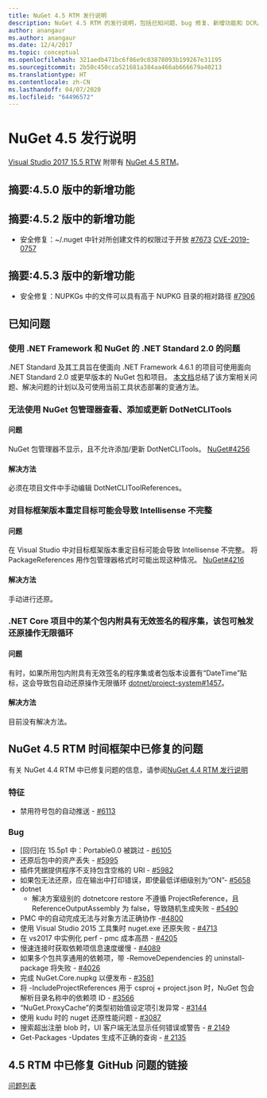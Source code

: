 ```yaml
---
title: NuGet 4.5 RTM 发行说明
description: NuGet 4.5 RTM 的发行说明，包括已知问题、bug 修复、新增功能和 DCR。
author: anangaur
ms.author: anangaur
ms.date: 12/4/2017
ms.topic: conceptual
ms.openlocfilehash: 321aedb471bc6f86e9c03878093b199267e31195
ms.sourcegitcommit: 2b50c450cca521681a384aa466ab666679a40213
ms.translationtype: HT
ms.contentlocale: zh-CN
ms.lasthandoff: 04/07/2020
ms.locfileid: "64496572"
---
```

# <a name="nuget-45-release-notes"></a>NuGet 4.5 发行说明

[Visual Studio 2017 15.5 RTW](https://www.visualstudio.com/news/releasenotes/vs2017-relnotes) 附带有 [NuGet 4.5 RTM](https://dist.nuget.org/win-x86-commandline/v4.5.0/nuget.exe)。

## <a name="summary-whats-new-in-450"></a>摘要:4.5.0 版中的新增功能

## <a name="summary-whats-new-in-452"></a>摘要:4.5.2 版中的新增功能

* 安全修复：~/.nuget 中针对所创建文件的权限过于开放 [#7673](https://github.com/NuGet/Home/issues/7673) [CVE-2019-0757](https://portal.msrc.microsoft.com/en-us/security-guidance/advisory/CVE-2019-0757)

## <a name="summary-whats-new-in-453"></a>摘要:4.5.3 版中的新增功能

* 安全修复：NUPKGs 中的文件可以具有高于 NUPKG 目录的相对路径 [#7906](https://github.com/NuGet/Home/issues/7906)

## <a name="known-issues"></a>已知问题

### <a name="issues-with-net-standard-20-with-net-framework--nuget"></a>使用 .NET Framework 和 NuGet 的 .NET Standard 2.0 的问题 

.NET Standard 及其工具旨在使面向 .NET Framework 4.6.1 的项目可使用面向 .NET Standard 2.0 或更早版本的 NuGet 包和项目。 [本文档](https://github.com/dotnet/standard/issues/481)总结了该方案相关问题、解决问题的计划以及可使用当前工具状态部署的变通方法。

### <a name="you-are-unable-to-view-add-or-update-dotnetclitools-using-nuget-package-manager"></a>无法使用 NuGet 包管理器查看、添加或更新 DotNetCLITools

#### <a name="issue"></a>问题

NuGet 包管理器不显示，且不允许添加/更新 DotNetCLITools。 [NuGet#4256](https://github.com/NuGet/Home/issues/4256)

#### <a name="workaround"></a>解决方法

必须在项目文件中手动编辑 DotNetCLIToolReferences。

### <a name="retargeting-target-framework-version-may-lead-to-incomplete-intellisense"></a>对目标框架版本重定目标可能会导致 Intellisense 不完整

#### <a name="issue"></a>问题

在 Visual Studio 中对目标框架版本重定目标可能会导致 Intellisense 不完整。 将 PackageReferences 用作包管理器格式时可能出现这种情况。 [NuGet#4216](https://github.com/NuGet/Home/issues/4216)

#### <a name="workaround"></a>解决方法

手动进行还原。

### <a name="a-package-in-a-net-core-project-that-contains-an-assembly-with-an-invalid-signature-can-trigger-an-infinite-restore-loop"></a>.NET Core 项目中的某个包内附具有无效签名的程序集，该包可触发还原操作无限循环

#### <a name="issue"></a>问题

有时，如果所用包内附具有无效签名的程序集或者包版本设置有“DateTime”贴标，这会导致包自动还原操作无限循环 [dotnet/project-system#1457](https://github.com/dotnet/project-system/issues/1457)。

#### <a name="workaround"></a>解决方法

目前没有解决方法。

## <a name="issues-fixed-in-nuget-45-rtm-timeframe"></a>NuGet 4.5 RTM 时间框架中已修复的问题

有关 NuGet 4.4 RTM 中已修复问题的信息，请参阅[NuGet 4.4 RTM 发行说明](../release-notes/nuget-4.4-RTM.md) 

### <a name="features"></a>特征

- 禁用符号包的自动推送 - [#6113](https://github.com/NuGet/Home/issues/6113)

### <a name="bugs"></a>Bug

- [回归]在 15.5p1 中：Portable0.0 被跳过 - [#6105](https://github.com/NuGet/Home/issues/6105)
- 还原后包中的资产丢失 - [#5995](https://github.com/NuGet/Home/issues/5995)
- 插件凭据提供程序不支持包含空格的 URI - [#5982](https://github.com/NuGet/Home/issues/5982)
- 如果包无法还原，应在输出中打印错误，即使最低详细级别为“ON”- [#5658](https://github.com/NuGet/Home/issues/5658)
- dotnet
  - 解决方案级别的 dotnetcore restore 不遵循 ProjectReference，且 ReferenceOutputAssembly 为 false，导致随机生成失败 - [#5490](https://github.com/NuGet/Home/issues/5490)
- PMC 中的自动完成无法与对象方法正确协作 -[#4800](https://github.com/NuGet/Home/issues/4800)
- 使用 Visual Studio 2015 工具集时 nuget.exe 还原失败 - [#4713](https://github.com/NuGet/Home/issues/4713)
- 在 vs2017 中实例化 perf - pmc 成本高昂 - [#4205](https://github.com/NuGet/Home/issues/4205)
- 慢速连接时获取依赖项信息速度缓慢 - [#4089](https://github.com/NuGet/Home/issues/4089)
- 如果多个包共享通用的依赖项，带 -RemoveDependencies 的 uninstall-package 将失败 - [#4026](https://github.com/NuGet/Home/issues/4026)
- 完成 NuGet.Core.nupkg 以便发布 - [#3581](https://github.com/NuGet/Home/issues/3581)
- 将 -IncludeProjectReferences 用于 csproj + project.json 时，NuGet 包会解析目录名称中的依赖项 ID - [#3566](https://github.com/NuGet/Home/issues/3566)
- “NuGet.ProxyCache”的类型初始值设定项引发异常 - [#3144](https://github.com/NuGet/Home/issues/3144)
- 使用 kudu 时的 nuget 还原性能问题 - [#3087](https://github.com/NuGet/Home/issues/3087)
- 搜索超出注册 blob 时，UI 客户端无法显示任何错误或警告 - [# 2149](https://github.com/NuGet/Home/issues/2149)
- Get-Packages -Updates 生成不正确的查询 - [# 2135](https://github.com/NuGet/Home/issues/2135)

## <a name="links-to-github-issues-fixed-in-45-rtm"></a>4\.5 RTM 中已修复 GitHub 问题的链接

[问题列表](https://github.com/NuGet/Home/issues?q=is%3Aissue+milestone%3A4.5+is%3Aclosed)
